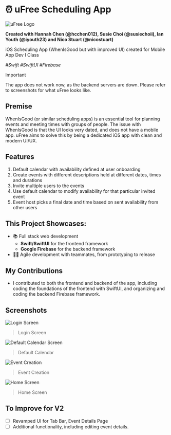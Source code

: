 # ⏰ uFree Scheduling App

![uFree Logo](logo.png)

**Created with Hannah Chen \(@hcchen012\), Susie Choi \(@susiechoii\), Ian Youth \(@iyouth23\) and Nico Stuart \(@nicostuart\)**

iOS Scheduling App (WhenIsGood but with improved UI) created for Mobile App Dev I Class

_\#Swift \#SwiftUI \#Firebase_ 

> [!IMPORTANT]
> The app does not work now, as the backend servers are down. Please refer to screenshots for what uFree looks like.

## Premise
WhenIsGood (or similar scheduling apps) is an essential tool for planning events and meeting times with groups of people. The issue with WhenIsGood is that the UI looks very dated, and does not have a mobile app. uFree aims to solve this by being a dedicated iOS app with clean and modern UI/UX.

## Features
1. Default calendar with availability defined at user onboarding 
2. Create events with different descriptions held at different dates, times and durations
3. Invite multiple users to the events
4. Use default calendar to modify availability for that particular invited event
5. Event host picks a final date and time based on sent availability from other users

## This Project Showcases:
- 📚 Full stack web development
  - **Swift/SwiftUI** for the frontend framework
  - **Google Firebase** for the backend framework
- 🏃‍♂️ Agile development with teammates, from prototyping to release

## My Contributions
- I contributed to both the frontend and backend of the app, including coding the foundations of the frontend with SwiftUI, and organizing and coding the backend Firebase framework.

## Screenshots
![Login Screen](loginscreen.png)
> Login Screen

![Default Calendar Screen](defaultcalendar.png)
> Default Calendar

![Event Creation](eventcreation.png)
> Event Creation

![Home Screen](homepage.png)
> Home Screen

## To Improve for V2
- [ ] Revamped UI for Tab Bar, Event Details Page
- [ ] Additional functionality, including editing event details.
